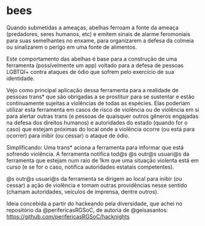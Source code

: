 # bees
Quando submetidas a ameaças, abelhas ferroam a fonte da ameaça (predadores, seres humanos, etc) e emitem sinais de alarme feromoniais para suas semelhantes no enxame, para organizarem a defesa da colmeia ou sinalizarem o perigo em uma fonte de alimentos.

Este comportamento das abelhas é base para a construção de uma ferramenta (possívelmente um app) voltado para a defesa de pessoas LGBTQI+ contra ataques de ódio que sofrem pelo exercício de sua identidade.

Vejo como principal aplicação dessa ferramenta para a realidade de pessoas trans\* que são obrigadas a se prostituir para se sustentar e estão continuamente sujeitas a violências de todas as espécies. Elas poderiam utilizar esta ferramenta em casos de risco de violência ou de violência em si para alertar outras trans (e pessoas de quaisquer outros gêneros engajadas na defesa dos direitos humanos) e autoridades do estado (quando for o caso) que estejam próximas do local onde a violência ocorre (ou está para ocorrer) para inibir (ou cessar) o ataque de ódio.

Simplificando: Uma trans\* aciona a ferramenta para informar que está sofrendo violência. A ferramenta notifica tod@s @s outr@s usuari@s da ferramenta que estejam num raio de 1km que uma situação violenta está em curso (e se for o caso, notifica autoridades estatais competentes).

@s outr@s usuari@s da ferramenta se dirigem ao local para inibir (ou cessar) a ação de violência e tomam outras providências nesse sentido (chamam autoridades, veículos de imprensa, dentre outros).

Ideia concebida a partir do hackeando pela diversidade, que achei no repositório da @perifericasRGSoC, de autoria de @geisasantos: https://github.com/perifericasRGSoC/hacknights
